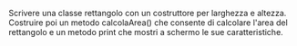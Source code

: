 Scrivere una classe rettangolo con un costruttore per larghezza e altezza. Costruire poi un metodo calcolaArea() che consente di calcolare l'area del rettangolo e un metodo print che mostri a schermo le sue caratteristiche.